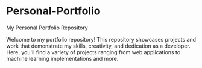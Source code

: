 # Personal-Portfolio
My Personal Portfolio Repository

Welcome to my portfolio repository! This repository showcases projects and work that demonstrate my skills, creativity, and dedication as a developer. Here, you'll find a variety of projects ranging from web applications to machine learning implementations and more.
